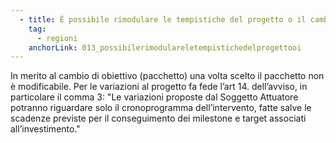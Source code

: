 ```yaml
---
  - title: È possibile rimodulare le tempistiche del progetto o il cambio di obiettivo (pacchetto) sulla base di motivazioni?
    tag:
      - regioni
    anchorLink: 013_possibilerimodulareletempistichedelprogettooi
---
```


In merito al cambio di obiettivo (pacchetto) una volta scelto il pacchetto non è modificabile.  Per le variazioni al progetto fa fede l’art 14. dell’avviso, in particolare il comma 3:  "Le variazioni proposte dal Soggetto Attuatore potranno riguardare solo il cronoprogramma dell’intervento, fatte salve le scadenze previste per il conseguimento dei milestone e target associati all’investimento."
